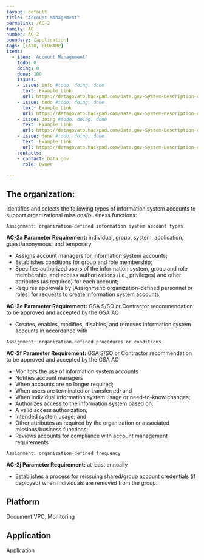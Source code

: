 ```yaml
---
layout: default
title: "Account Management"
permalink: /AC-2
family: AC
number: AC-2
boundary: [application]
tags: [LATO, FEDRAMP]
items:
  - item: 'Account Management'
    todo: 0
    doing: 0
    done: 100   
    issues:
    - issue: info #todo, doing, done
      text: Example Link
      url: https://datagovato.hackpad.com/Data.gov-System-Description-caCnGGsZfbP    
    - issue: todo #todo, doing, done
      text: Example Link
      url: https://datagovato.hackpad.com/Data.gov-System-Description-caCnGGsZfbP 
    - issue: doing #todo, doing, done
      text: Example Link
      url: https://datagovato.hackpad.com/Data.gov-System-Description-caCnGGsZfbP 
    - issue: done #todo, doing, done
      text: Example Link
      url: https://datagovato.hackpad.com/Data.gov-System-Description-caCnGGsZfbP 
    contacts:
    - contact: Data.gov
      role: Owner

---
```

## The organization:

Identifies and selects the following types of information system accounts to support organizational missions/business functions:

`Assignment: organization-defined information system account types`

**AC-2a Parameter Requirement:** individual, group, system, application, guest/anonymous, and temporary

* Assigns account managers for information system accounts;
* Establishes conditions for group and role membership;
* Specifies authorized users of the information system, group and role membership, and access authorizations (i.e., privileges) and other attributes (as required) for each account;
* Requires approvals by [Assignment: organization-defined personnel or roles] for requests to create information system accounts;

**AC-2e Parameter Requirement:** GSA S/SO or Contractor recommendation to be approved and accepted by the GSA AO
* Creates, enables, modifies, disables, and removes information system accounts in accordance with

`Assignment: organization-defined procedures or conditions`

**AC-2f Parameter Requirement:** GSA S/SO or Contractor recommendation to be approved and accepted by the GSA AO

* Monitors the use of information system accounts
* Notifies account managers
* When accounts are no longer required;
* When users are terminated or transferred; and
* When individual information system usage or need-to-know changes;
* Authorizes access to the information system based on:
* A valid access authorization;
* Intended system usage; and
* Other attributes as required by the organization or associated missions/business functions;
* Reviews accounts for compliance with account management requirements

`Assignment: organization-defined frequency`

**AC-2j Parameter Requirement:** at least annually
* Establishes a process for reissuing shared/group account credentials (if deployed) when individuals are removed from the group.


## Platform
Document VPC, Monitoring

## Application
Application
